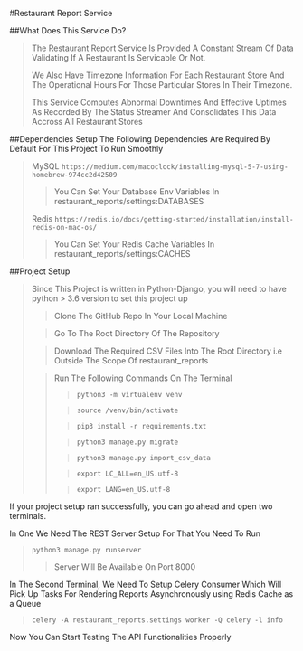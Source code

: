 #Restaurant Report Service

##What Does This Service Do?
>The Restaurant Report Service Is Provided A Constant Stream Of Data Validating If A Restaurant Is Servicable Or Not.
> 
>We Also Have Timezone Information For Each Restaurant Store And The Operational Hours For Those Particular Stores In Their Timezone.
> 
>This Service Computes Abnormal Downtimes And Effective Uptimes As Recorded By The Status Streamer And Consolidates This Data Accross All Restaurant Stores

##Dependencies Setup
The Following Dependencies Are Required By Default For This Project To Run Smoothly
> MySQL `https://medium.com/macoclock/installing-mysql-5-7-using-homebrew-974cc2d42509`
>> You Can Set Your Database Env Variables In restaurant_reports/settings:DATABASES
> 
> Redis `https://redis.io/docs/getting-started/installation/install-redis-on-mac-os/`
>> You Can Set Your Redis Cache Variables In restaurant_reports/settings:CACHES

##Project Setup
>Since This Project is written in Python-Django, you will need to have python > 3.6 version to set this project up
> 
>>Clone The GitHub Repo In Your Local Machine
> 
>>Go To The Root Directory Of The Repository
>
>> Download The Required CSV Files Into The Root Directory i.e Outside The Scope Of restaurant_reports
> 
>>Run The Following Commands On The Terminal
>>> `python3 -m virtualenv venv`
>>
>>> `source /venv/bin/activate`
>>
>>> `pip3 install -r requirements.txt`
>>
>>> `python3 manage.py migrate`
>>
>>> `python3 manage.py import_csv_data`
>> 
>>> `export LC_ALL=en_US.utf-8`
>>
>>> `export LANG=en_US.utf-8`
>>
If your project setup ran successfully, you can go ahead and open two terminals.

In One We Need The REST Server Setup For That You Need To Run
> `python3 manage.py runserver`
>> Server Will Be Available On Port 8000
> 
In The Second Terminal, We Need To Setup Celery Consumer Which Will Pick Up Tasks For Rendering Reports Asynchronously using Redis Cache as a Queue
> `celery -A restaurant_reports.settings worker -Q celery -l info`
> 
Now You Can Start Testing The API Functionalities Properly



